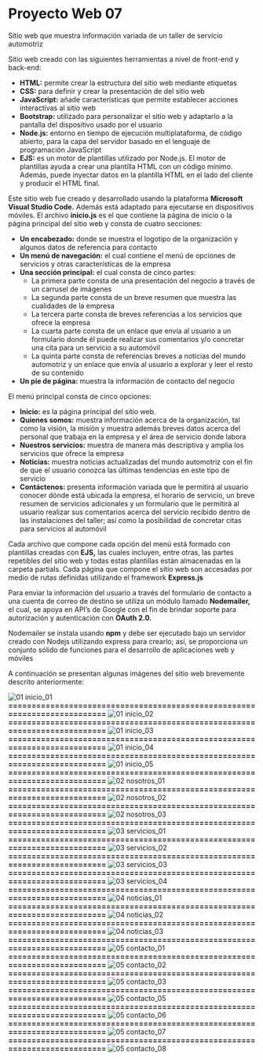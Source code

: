 # Proyecto Web 07
Sitio web que muestra información variada de un taller de servicio automotriz

Sitio web creado con las siguientes herramientas a nivel de front-end y back-end:

- **HTML:** permite crear la estructura del sitio web mediante etiquetas
- **CSS:** para definir y crear la presentación de del sitio web
- **JavaScript:** añade características que permite establecer acciones interactivas al sitio web
- **Bootstrap:** utilizado para personalizar el sitio web y adaptarlo a la pantalla del dispositivo usado por el usuario
- **Node.js:** entorno en tiempo de ejecución multiplataforma, de código abierto, para la capa del servidor basado en el lenguaje de programación JavaScript
- **EJS:** es un motor de plantillas utilizado por Node.js. El motor de plantillas ayuda a crear una plantilla HTML con un código mínimo. Además, puede inyectar datos en la plantilla HTML en el lado del cliente y producir el HTML final.

Este sitio web fue creado y desarrollado usando la plataforma **Microsoft Visual Studio Code.** Además está adaptado para ejecutarse en dispositivos móviles.
El archivo **inicio.js** es el que contiene la página de inicio o la página principal del sitio web y consta de cuatro secciones:

- **Un encabezado:** donde se muestra el logotipo de la organización y algunos datos de referencia para contacto
- **Un menú de navegación:** el cual contiene el menú de opciones de servicios y otras características de la empresa
- **Una sección principal:** el cual consta de cinco partes:
    - La primera parte consta de una presentación del negocio a través de un carrusel de imágenes
    - La segunda parte consta de un breve resumen que muestra las cualidades de la empresa
    - La tercera parte consta de breves referencias a los servicios que ofrece la empresa
    - La cuarta parte consta de un enlace que envía al usuario a un formulario donde él puede realizar sus comentarios y/o concretar una cita para un servicio a su automóvil
    - La quinta parte consta de referencias breves a noticias del mundo automotriz y un enlace que envía al usuario a explorar y leer el resto de su contenido
- **Un pie de página:** muestra la información de contacto del negocio

El menú principal consta de cinco opciones:

- **Inicio:** es la página principal del sitio web.
- **Quienes somos:** muestra información acerca de la organización, tal como la visión, la misión y muestra además breves datos acerca del personal que trabaja en la empresa y el área de servicio donde labora
- **Nuestros servicios:** muestra de manera más descriptiva y amplia los servicios que ofrece la empresa
- **Noticias:** muestra noticias actualizadas del mundo automotriz con el fin de que el usuario conozca las últimas tendencias en este tipo de servicio
- **Contáctenos:** presenta información variada que le permitirá al usuario conocer dónde está ubicada la empresa, el horario de servicio, un breve resumen de servicios adicionales y un formulario que le permitirá al usuario realizar sus comentarios acerca del servicio recibido dentro de las instalaciones del taller; así como la posibilidad de concretar citas para servicios al automóvil

Cada archivo que compone cada opción del menú está formado con plantillas creadas con **EJS,** las cuales incluyen, entre otras, las partes repetibles del sitio web y todas estas plantillas están almacenadas en la carpeta partials. Cada página que compone el sitio web son accesadas por medio de rutas definidas utilizando el framework **Express.js**

Para enviar la información del usuario a través del formulario de contacto a una cuenta de correo de destino se utiliza un módulo llamado **Nodemailer,** el cual, se apoya en API’s de Google con el fin de brindar soporte para autorización y autenticación con **OAuth 2.0.**

Nodemailer se instala usando **npm** y debe ser ejecutado bajo un servidor creado con Nodejs utilizando express para crearlo; así, se proporciona un conjunto sólido de funciones para el desarrollo de aplicaciones web y móviles

A continuación se presentan algunas imágenes del sitio web brevemente descrito anteriormente:

![01  inicio_01](https://github.com/user-attachments/assets/4531183a-ca2a-4036-93c7-987fc7846955)
**==========================================================================**
![01  inicio_02](https://github.com/user-attachments/assets/47835699-d508-40b7-9b48-911352a28cd6)
**==========================================================================**
![01  inicio_03](https://github.com/user-attachments/assets/f32d8b13-e22d-429c-8107-878d02e6558f)
**==========================================================================**
![01  inicio_04](https://github.com/user-attachments/assets/3ed55134-3e8c-4b36-8bbc-f65277f92c0f)
**==========================================================================**
![01  inicio_05](https://github.com/user-attachments/assets/54e0fb01-1870-4ba7-9ca3-7557dd22f569)
**==========================================================================**
![02  nosotros_01](https://github.com/user-attachments/assets/e69159d4-44cf-4c4a-b78d-26d48f8ebadb)
**==========================================================================**
![02  nosotros_02](https://github.com/user-attachments/assets/d6e9336e-eca6-433d-a235-d90d34bce997)
**==========================================================================**
![02  nosotros_03](https://github.com/user-attachments/assets/42bda2f3-0de4-4d45-99db-8545e69e19ed)
**==========================================================================**
![03  servicios_01](https://github.com/user-attachments/assets/ae170947-df8f-49a1-a8ad-fc7612b6f102)
**==========================================================================**
![03  servicios_02](https://github.com/user-attachments/assets/222e1e87-4212-4d00-873e-40416def7e49)
**==========================================================================**
![03  servicios_03](https://github.com/user-attachments/assets/16417cd5-eba2-41a0-a4d7-98e95128d6a2)
**==========================================================================**
![03  servicios_04](https://github.com/user-attachments/assets/d9d92955-41ff-4ce0-9cc7-a7dc27b9ad36)
**==========================================================================**
![04  noticias_01](https://github.com/user-attachments/assets/7f310466-ab48-4be4-bdc0-3194d600b5ae)
**==========================================================================**
![04  noticias_02](https://github.com/user-attachments/assets/632895cf-9531-49cb-b36b-7ec07ef61fca)
**==========================================================================**
![04  noticias_03](https://github.com/user-attachments/assets/dea13fc6-5a39-4894-ba63-894c1096896d)
**==========================================================================**
![05  contacto_01](https://github.com/user-attachments/assets/33f07a27-1117-449a-a844-581db20527f5)
**==========================================================================**
![05  contacto_02](https://github.com/user-attachments/assets/1e5a22e2-e6bb-48b7-958d-4b7291c6e05a)
**==========================================================================**
![05  contacto_03](https://github.com/user-attachments/assets/def9a9e1-f04d-41c8-abf9-078cd56db042)
**==========================================================================**
![05  contacto_05](https://github.com/user-attachments/assets/97548039-a487-4509-88da-958d9506d1a0)
**==========================================================================**
![05  contacto_06](https://github.com/user-attachments/assets/f36b3cb1-c1a0-4b2f-a533-1ffcefe8427f)
**==========================================================================**
![05  contacto_07](https://github.com/user-attachments/assets/097e7d15-5afd-4130-95c6-8b52542c7cd3)
**==========================================================================**
![05  contacto_08](https://github.com/user-attachments/assets/5429ef13-3dae-48de-96d3-f1859c1c8546)
